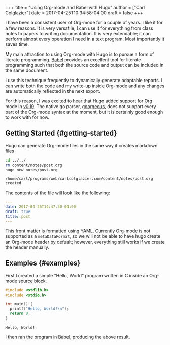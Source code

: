 +++
title = "Using Org-mode and Babel with Hugo"
author = ["Carl Colglazier"]
date = 2017-04-25T10:34:58-04:00
draft = false
+++

I have been a consistent user of Org-mode for a couple of years. I
like it for a few reasons. It is very versatile; I can use it for
everything from class notes to papers to writing documentation. It
is very extendable; it can perform almost every operation I need
in a text program. Most importantly it saves time.

My main attraction to using Org-mode with Hugo is to pursue a
form of literate programming. [Babel](http://orgmode.org/worg/org-contrib/babel/) provides an excellent tool
for literate programming such that both the source code
and output can be included in the same document.

I use this technique frequently to dynamically generate adaptable
reports. I can write both the code and my write-up inside Org-mode
and any changes are automatically reflected in the next export.

For this reason, I was excited to hear that Hugo added support for
Org mode in [v0.19](https://github.com/spf13/hugo/releases/tag/v0.19). The native go parser, [goorgeous](https://github.com/chaseadamsio/goorgeous), does not support
every part of the Org-mode syntax at the moment, but it is certainly
good enough to work with for now.


## Getting Started {#getting-started}

Hugo can generate Org-mode files in the same way it creates markdown
files

```sh
cd ../../
rm content/notes/post.org
hugo new notes/post.org
```

```text
/home/carl/programs/web/carlcolglazier.com/content/notes/post.org created
```

The contents of the file will look like the following:

```yaml
---
date: 2017-04-25T14:47:30-04:00
draft: true
title: post
---
```

This front matter is formatted using YAML. Currently Org-mode is not
supported as a `metaDataFormat`, so we will not be able to have hugo
create an Org-mode header by defualt; however, everything still works
if we create the header manually.


## Examples {#examples}

First I created a simple "Hello, World" program written in C inside
an Org-mode source block.

```C
#include <stdlib.h>
#include <stdio.h>

int main() {
  printf("Hello, World!\n");
  return 0;
}
```

```text
Hello, World!
```

I then ran the program in Babel, producing the above result.
